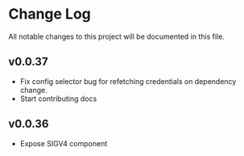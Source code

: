 # Change Log

All notable changes to this project will be documented in this file.

## v0.0.37

- Fix config selector bug for refetching credentials on dependency change.
- Start contributing docs

## v0.0.36

- Expose SIGV4 component
